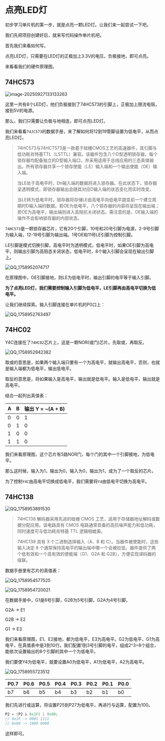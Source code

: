 # 点亮LED灯

初步学习单片机的第一步，就是点亮一颗LED灯。让我们来一起尝试一下吧。

我们先把项目创建好后，就来写代码操作单片机吧。

首先我们来看如何写。

点亮LED灯，只需要在LED灯的正极加上3.3V的电压，负极接地，即可点亮。

来看看我们的硬件原理图。

## 74HC573

![image-20250927133133263](./%E7%82%B9%E4%BA%AElED%E7%81%AF.assets/image-20250927133133263.png)

这里一共有8个LED灯，他们负极接到了74HC573的引脚上，正极加上限流电阻，接到5V的电源。

那么，我们只需要让负极与地相连，即可点亮LED灯。

我们来看看`74JC573`的数据手册，来了解如何将12到19管脚设置为低电平，从而点亮LED灯。

> 74HC573与74HCT573是一款基于硅栅CMOS工艺的高速器件，其引脚与低功耗肖特基TTL（LSTTL）兼容。该器件包含八个D型透明锁存器，每个锁存器均配备独立的D型输入端口，并采用适用于总线应用的三态真值输出。所有锁存器共享一个锁存使能（LE）输入端和一个输出使能（OE）输入端。
>
> 当LE处于高电平时，Dn输入端的数据将进入锁存器。在此状态下，锁存器呈透明模式，即锁存器输出会随其对应D输入端的状态变化而实时改变。
>
> 当LE转为低电平时，锁存器将存储LE由高电平向低电平跳变前一个建立周期时D输入端的数据。若OE为低电平，八个锁存器的内容将呈现在输出端；若OE为高电平，输出端则进入高阻抗关闭状态。需注意的是，OE输入端的操作不会影响锁存器的内部状态。

`74HC573`是一颗锁存器芯片，它有20个引脚，10号和20号引脚为电源，2-9号引脚为输入端，12-19号引脚为输出端。1号OE和11号LE引脚为控制引脚。

LE引脚是模式切换引脚，高电平时为透明模式，低电平时，如果OE引脚为高电平，则输出引脚为高阻态关闭状态，低电平时，8个输入引脚会呈现在输出引脚上。

![QQ_1758952074717](./%E7%82%B9%E4%BA%AElED%E7%81%AF.assets/QQ_1758952074717.png)

在原理图中，OE引脚接地，则LE为低电平时，输出引脚的电平等于输入引脚。

**为了点亮LED灯，我们需要控制输入引脚为低电平，LE引脚再由高电平切换为低电平。**

让我们继续探索。输入引脚连接在单片机的P0口上：

![QQ_1758952763497](./%E7%82%B9%E4%BA%AElED%E7%81%AF.assets/QQ_1758952763497.png)

## 74HC02

Y4C连接在了`74HC02`芯片上，这是一颗NOR(或门)芯片。先取或，再取反。

![QQ_1758952942382](./%E7%82%B9%E4%BA%AElED%E7%81%AF.assets/QQ_1758952942382.png)

取或的意思是，如果两个输入端只要有一个为高电平，就输出高电平，否则，也就是输入端都为低电平，输出低电平。

取反的意思是，将如果输入是高电平，输出就是低电平。输入是低电平，输出就是高电平。

结合一起列出真值表：

| A    | B    | 输出 Y = ¬(A + B) |
| ---- | ---- | ----------------- |
| 0    | 0    | 1                 |
| 0    | 1    | 0                 |
| 1    | 0    | 0                 |
| 1    | 1    | 0                 |

我们来看原理图，这个芯片有5路NOR门，每个门的其中一个引脚接地，为低电平。

那么这时候，输入为1，输出为0，输入为0，输出为1，成为了一个取反的芯片。

为了控制`Y4C`由高电平切换成低电平，我们需要将`Y4`由低电平切换为高电平。

## 74HC138

![QQ_1758953891530](./%E7%82%B9%E4%BA%AElED%E7%81%AF.assets/QQ_1758953891530.png)

> 74HC138 解码器采用先进的硅栅 CMOS 工艺，适用于存储器地址解码或数据分配应用。该电路具有 CMOS 电路通常具备的高抗噪声能力和低功耗，同时速度可与低功耗肖特基 TTL 逻辑相媲美。
>
> 74HC138 具有 3 个二进制选择输入（A、B 和 C）。当器件被使能时，这些输入决定 8 个通常保持高电平的输出端中哪一个会被拉低。器件提供了两个低有效和一个高有效的使能端（G1、G2A 和 G2B），方便实现译码器的级联。

数据手册里有芯片的真值表：

![QQ_1758954577525](./%E7%82%B9%E4%BA%AElED%E7%81%AF.assets/QQ_1758954577525.png)

![QQ_1758954720021](./%E7%82%B9%E4%BA%AElED%E7%81%AF.assets/QQ_1758954720021.png)

在数据手册中，G1是6号引脚，G2B为5号引脚，G2A为4号引脚，

G2A -> E1

G2B -> E2

G1 -> E3

我们来看原理图，E1、E2接地，都为低电平，E3为高电平。G2为低电平，G1为高电平，在真值表中是3到10行。我们配置1到3号引脚的电平，组成2^3=8个组合，能依次设置输出的8个引脚的其中一个为低电平。

我们要使Y4为低电平，就要设置A0为低电平，A1为低电平，A2为高电平。

![QQ_1758955723512](./%E7%82%B9%E4%BA%AElED%E7%81%AF.assets/QQ_1758955723512.png)



| P0.7 | P0.6 | P0.5 | P0.4 | P0.3 | P0.2 | P0.1 | P0.0 |
| ---- | ---- | ---- | ---- | ---- | ---- | ---- | ---- |
| b7   | b6   | b5   | b4   | b3   | b2   | b1   | b0   |

我们先进行或运算，将设置P25到P27为低电平，再进行与运算，配置为100。

```c
P2 = (P2 & 0x1F) | 0x80;
// 0x1F -> 0001 1111
// 0x80 -> 1000 0000
```

这样即可。